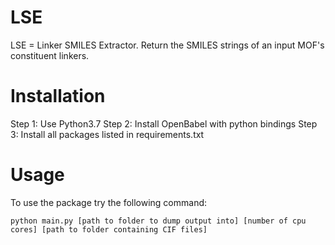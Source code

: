 # LSE
LSE = Linker SMILES Extractor. Return the SMILES strings of an input MOF's constituent linkers.

# Installation
Step 1: Use Python3.7
Step 2: Install OpenBabel with python bindings
Step 3: Install all packages listed in requirements.txt

# Usage
To use the package try the following command:
```
python main.py [path to folder to dump output into] [number of cpu cores] [path to folder containing CIF files]
```
